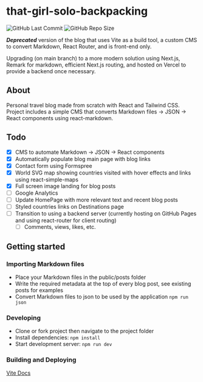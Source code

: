 # that-girl-solo-backpacking

![GitHub Last Commit](https://img.shields.io/github/last-commit/anthfgreco/that-girl-solo-backpacking)
![GitHub Repo Size](https://img.shields.io/github/repo-size/anthfgreco/that-girl-solo-backpacking)

**_Deprecated_** version of the blog that uses Vite as a build tool, a custom CMS to convert Markdown, React Router, and is front-end only.

Upgrading (on main branch) to a more modern solution using Next.js, Remark for markdown, efficient Next.js routing, and hosted on Vercel to provide a backend once necessary.

## About

Personal travel blog made from scratch with React and Tailwind CSS. Project includes a simple CMS that converts Markdown files → JSON → React components using react-markdown.

## Todo

- [x] CMS to automate Markdown → JSON → React components
- [x] Automatically populate blog main page with blog links
- [x] Contact form using Formspree
- [x] World SVG map showing countries visited with hover effects and links using react-simple-maps
- [x] Full screen image landing for blog posts
- [ ] Google Analytics
- [ ] Update HomePage with more relevant text and recent blog posts
- [ ] Styled countries links on Destinations page
- [ ] Transition to using a backend server (currently hosting on GitHub Pages and using react-router for client routing)
  - [ ] Comments, views, likes, etc.

## Getting started

### Importing Markdown files

- Place your Markdown files in the public/posts folder
- Write the required metadata at the top of every blog post, see existing posts for examples
- Convert Markdown files to json to be used by the application `npm run json`

### Developing

- Clone or fork project then navigate to the project folder
- Install dependencies: `npm install`
- Start development server: `npm run dev`

### Building and Deploying

[Vite Docs](https://vitejs.dev/guide/static-deploy.html)
